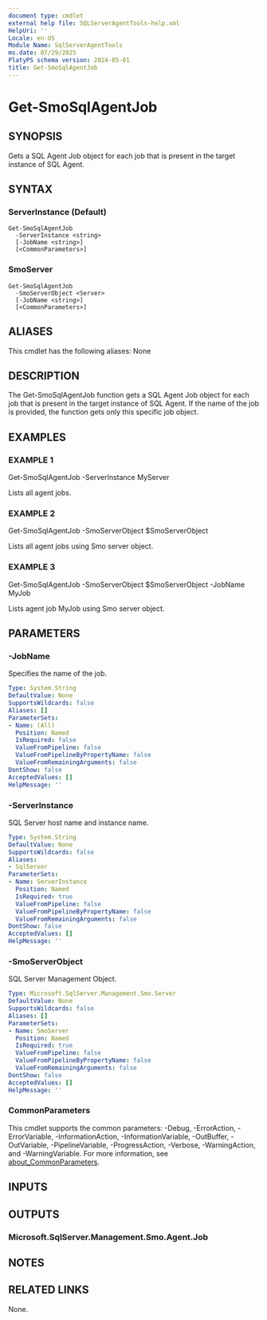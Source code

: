 ```yaml
---
document type: cmdlet
external help file: SQLServerAgentTools-help.xml
HelpUri: ''
Locale: en-US
Module Name: SqlServerAgentTools
ms.date: 07/29/2025
PlatyPS schema version: 2024-05-01
title: Get-SmoSqlAgentJob
---
```


# Get-SmoSqlAgentJob

## SYNOPSIS

Gets a SQL Agent Job object for each job that is present in the target instance of SQL Agent.

## SYNTAX

### ServerInstance (Default)

```
Get-SmoSqlAgentJob
  -ServerInstance <string>
  [-JobName <string>]
  [<CommonParameters>]
```

### SmoServer

```
Get-SmoSqlAgentJob
  -SmoServerObject <Server>
  [-JobName <string>]
  [<CommonParameters>]
```

## ALIASES

This cmdlet has the following aliases:
  None

## DESCRIPTION

The Get-SmoSqlAgentJob function gets a SQL Agent Job object for each job that is present in the target instance of SQL Agent.
If the name of the job is provided, the function gets only this specific job object.

## EXAMPLES

### EXAMPLE 1

Get-SmoSqlAgentJob -ServerInstance MyServer

Lists all agent jobs.

### EXAMPLE 2

Get-SmoSqlAgentJob -SmoServerObject $SmoServerObject

Lists all agent jobs using Smo server object.

### EXAMPLE 3

Get-SmoSqlAgentJob -SmoServerObject $SmoServerObject -JobName MyJob

Lists agent job MyJob using Smo server object.

## PARAMETERS

### -JobName

Specifies the name of the job.

```yaml
Type: System.String
DefaultValue: None
SupportsWildcards: false
Aliases: []
ParameterSets:
- Name: (All)
  Position: Named
  IsRequired: false
  ValueFromPipeline: false
  ValueFromPipelineByPropertyName: false
  ValueFromRemainingArguments: false
DontShow: false
AcceptedValues: []
HelpMessage: ''
```

### -ServerInstance

SQL Server host name and instance name.

```yaml
Type: System.String
DefaultValue: None
SupportsWildcards: false
Aliases:
- SqlServer
ParameterSets:
- Name: ServerInstance
  Position: Named
  IsRequired: true
  ValueFromPipeline: false
  ValueFromPipelineByPropertyName: false
  ValueFromRemainingArguments: false
DontShow: false
AcceptedValues: []
HelpMessage: ''
```

### -SmoServerObject

SQL Server Management Object.

```yaml
Type: Microsoft.SqlServer.Management.Smo.Server
DefaultValue: None
SupportsWildcards: false
Aliases: []
ParameterSets:
- Name: SmoServer
  Position: Named
  IsRequired: true
  ValueFromPipeline: false
  ValueFromPipelineByPropertyName: false
  ValueFromRemainingArguments: false
DontShow: false
AcceptedValues: []
HelpMessage: ''
```

### CommonParameters

This cmdlet supports the common parameters: -Debug, -ErrorAction, -ErrorVariable,
-InformationAction, -InformationVariable, -OutBuffer, -OutVariable, -PipelineVariable,
-ProgressAction, -Verbose, -WarningAction, and -WarningVariable. For more information, see
[about_CommonParameters](https://go.microsoft.com/fwlink/?LinkID=113216).

## INPUTS

## OUTPUTS

### Microsoft.SqlServer.Management.Smo.Agent.Job



## NOTES




## RELATED LINKS

None.

